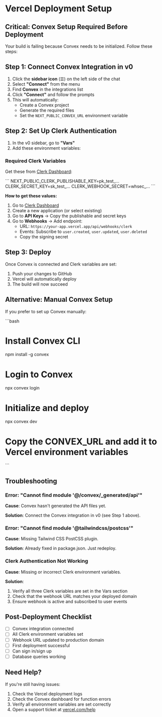 # Vercel Deployment Setup

## Critical: Convex Setup Required Before Deployment

Your build is failing because Convex needs to be initialized. Follow these steps:

## Step 1: Connect Convex Integration in v0

1. Click the **sidebar icon** (☰) on the left side of the chat
2. Select **"Connect"** from the menu
3. Find **Convex** in the integrations list
4. Click **"Connect"** and follow the prompts
5. This will automatically:
   - Create a Convex project
   - Generate the required files
   - Set the `NEXT_PUBLIC_CONVEX_URL` environment variable

## Step 2: Set Up Clerk Authentication

1. In the v0 sidebar, go to **"Vars"**
2. Add these environment variables:

### Required Clerk Variables

Get these from [Clerk Dashboard](https://dashboard.clerk.com):

\`\`\`
NEXT_PUBLIC_CLERK_PUBLISHABLE_KEY=pk_test_...
CLERK_SECRET_KEY=sk_test_...
CLERK_WEBHOOK_SECRET=whsec_...
\`\`\`

**How to get these values:**

1. Go to [Clerk Dashboard](https://dashboard.clerk.com)
2. Create a new application (or select existing)
3. Go to **API Keys** → Copy the publishable and secret keys
4. Go to **Webhooks** → Add endpoint:
   - URL: `https://your-app.vercel.app/api/webhooks/clerk`
   - Events: Subscribe to `user.created`, `user.updated`, `user.deleted`
   - Copy the signing secret

## Step 3: Deploy

Once Convex is connected and Clerk variables are set:

1. Push your changes to GitHub
2. Vercel will automatically deploy
3. The build will now succeed

## Alternative: Manual Convex Setup

If you prefer to set up Convex manually:

\`\`\`bash
# Install Convex CLI
npm install -g convex

# Login to Convex
npx convex login

# Initialize and deploy
npx convex dev

# Copy the CONVEX_URL and add it to Vercel environment variables
\`\`\`

## Troubleshooting

### Error: "Cannot find module '@/convex/_generated/api'"

**Cause**: Convex hasn't generated the API files yet.

**Solution**: Connect the Convex integration in v0 (see Step 1 above).

### Error: "Cannot find module '@tailwindcss/postcss'"

**Cause**: Missing Tailwind CSS PostCSS plugin.

**Solution**: Already fixed in package.json. Just redeploy.

### Clerk Authentication Not Working

**Cause**: Missing or incorrect Clerk environment variables.

**Solution**: 
1. Verify all three Clerk variables are set in the Vars section
2. Check that the webhook URL matches your deployed domain
3. Ensure webhook is active and subscribed to user events

## Post-Deployment Checklist

- [ ] Convex integration connected
- [ ] All Clerk environment variables set
- [ ] Webhook URL updated to production domain
- [ ] First deployment successful
- [ ] Can sign in/sign up
- [ ] Database queries working

## Need Help?

If you're still having issues:
1. Check the Vercel deployment logs
2. Check the Convex dashboard for function errors
3. Verify all environment variables are set correctly
4. Open a support ticket at [vercel.com/help](https://vercel.com/help)
